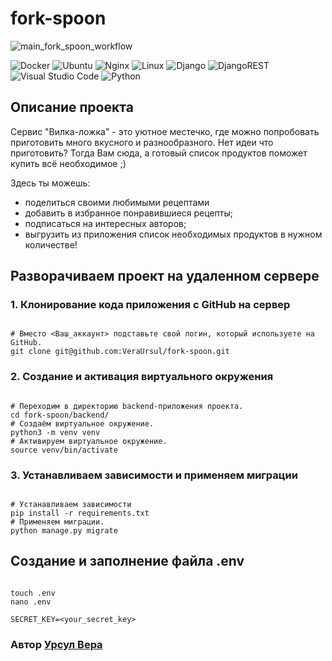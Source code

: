 # fork-spoon

![main_fork_spoon_workflow](https://github.com/VeraUrsul/fork-spoon/workflows/Fork-Spoon%20workflow/badge.svg)


![Docker](https://img.shields.io/badge/docker-%230db7ed.svg?style=for-the-badge&logo=docker&logoColor=white) ![Ubuntu](https://img.shields.io/badge/Ubuntu-E95420?style=for-the-badge&logo=ubuntu&logoColor=white)  ![Nginx](https://img.shields.io/badge/nginx-%23009639.svg?style=for-the-badge&logo=nginx&logoColor=white) ![Linux](https://img.shields.io/badge/Linux-FCC624?style=for-the-badge&logo=linux&logoColor=black) ![Django](https://img.shields.io/badge/django-%23092E20.svg?style=for-the-badge&logo=django&logoColor=white)  ![DjangoREST](https://img.shields.io/badge/DJANGO-REST-ff1709?style=for-the-badge&logo=django&logoColor=white&color=ff1709&labelColor=gray) ![Visual Studio Code](https://img.shields.io/badge/Visual%20Studio%20Code-0078d7.svg?style=for-the-badge&logo=visual-studio-code&logoColor=white) ![Python](https://img.shields.io/badge/python-3670A0?style=for-the-badge&logo=python&logoColor=ffdd54)

## Описание проекта

Сервис "Вилка-ложка" - это уютное местечко, где можно попробовать приготовить много вкусного и разнообразного. Нет идеи что приготовить? Тогда Вам сюда, а готовый список продуктов поможет купить всё необходимое ;)

Здесь ты можешь:
- поделиться своими любимыми рецептами
- добавить в избранное понравившиеся рецепты;
- подписаться на интересных авторов;
- выгрузить из приложения список необходимых продуктов в нужном количестве!


## Разворачиваем проект на удаленном сервере

### 1. Клонирование кода приложения с GitHub на сервер
```

# Вместо <Ваш_аккаунт> подставьте свой логин, который используете на GitHub.
git clone git@github.com:VeraUrsul/fork-spoon.git

```
### 2. Создание и активация виртуального окружения
```

# Переходим в директорию backend-приложения проекта.
cd fork-spoon/backend/
# Создаём виртуальное окружение.
python3 -m venv venv
# Активируем виртуальное окружение.
source venv/bin/activate

```
### 3. Устанавливаем зависимости и применяем миграции
```

# Устанавливаем зависимости
pip install -r requirements.txt
# Применяем миграции.
python manage.py migrate

```

## Создание и заполнение файла .env

```

touch .env
nano .env

SECRET_KEY=<your_secret_key>

```

### Автор [Урсул Вера](https://github.com/VeraUrsul)
